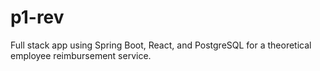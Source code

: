 # p1-rev
 
Full stack app using Spring Boot, React, and PostgreSQL for a theoretical employee reimbursement service.
